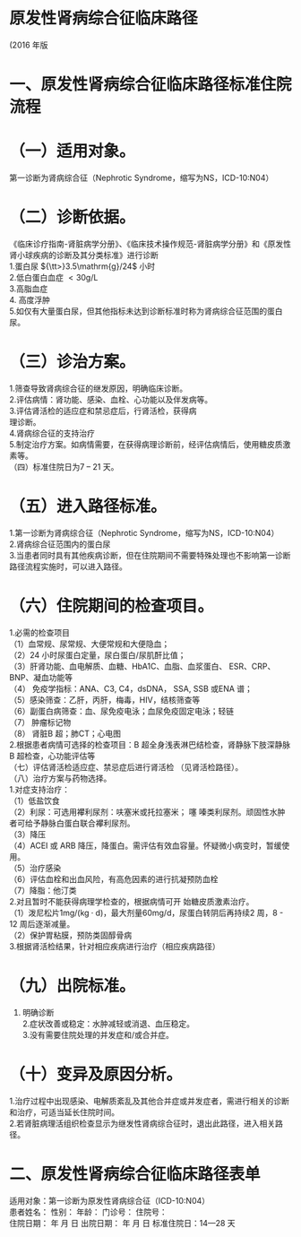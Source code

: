 # 原发性肾病综合征临床路径  
(2016 年版  
# 一、原发性肾病综合征临床路径标准住院流程  
# （一）适用对象。  
第一诊断为肾病综合征（Nephrotic Syndrome，缩写为NS，ICD-10:N04）  
# （二）诊断依据。  
《临床诊疗指南-肾脏病学分册》、《临床技术操作规范-肾脏病学分册》和《原发性肾小球疾病的诊断及其分类标准》进行诊断  
1.蛋白尿 ${\tt>}3.5\mathrm{g}/24$ 小时  
2.低白蛋白血症 ${<}30\mathrm{g/L}$  
3.高脂血症  
4. 高度浮肿  
5.如仅有大量蛋白尿，但其他指标未达到诊断标准时称为肾病综合征范围的蛋白尿。  
# （三）诊治方案。  
1.筛查导致肾病综合征的继发原因，明确临床诊断。  
2.评估病情：肾功能、感染、血栓、心功能以及伴发病等。  
3.评估肾活检的适应症和禁忌症后，行肾活检，获得病  
理诊断。  
4.肾病综合征的支持治疗  
5.制定治疗方案。如病情需要，在获得病理诊断前，经评估病情后，使用糖皮质激素等。  
（四）标准住院日为7 – 21 天。  
# （五）进入路径标准。  
1.第一诊断为肾病综合征（Nephrotic Syndrome，缩写为NS，ICD-10:N04）  
2.肾病综合征范围内的蛋白尿  
3.当患者同时具有其他疾病诊断，但在住院期间不需要特殊处理也不影响第一诊断路径流程实施时，可以进入路径。  
# （六）住院期间的检查项目。  
1.必需的检查项目  
（1）血常规、尿常规、大便常规和大便隐血；  
（2）24 小时尿蛋白定量，尿白蛋白/尿肌酐比值；  
（3）肝肾功能、血电解质、血糖、HbA1C、血脂、血浆蛋白、 ESR、CRP、BNP、凝血功能等  
（4） 免疫学指标：ANA、C3, C4，dsDNA， SSA, SSB 或ENA 谱；  
（5）感染筛查：乙肝，丙肝，梅毒，HIV，结核筛查等  
（6）副蛋白病筛查：血、尿免疫电泳；血尿免疫固定电泳；轻链  
（7） 肿瘤标记物  
（8） 肾脏B 超；肺CT；心电图  
2.根据患者病情可选择的检查项目：B 超全身浅表淋巴结检查，肾静脉下肢深静脉 B  超检查，心功能评估等  
（七）评估肾活检适应症、禁忌症后进行肾活检 （见肾活检路径）。  
（八）治疗方案与药物选择。  
1.对症支持治疗：  
（1）低盐饮食  
（2）利尿：可选用襻利尿剂：呋塞米或托拉塞米； 噻 嗪类利尿剂。顽固性水肿者可给予静脉白蛋白联合襻利尿剂。  
（3）降压  
（4）ACEI 或 ARB 降压，降蛋白。需评估有效血容量。怀疑微小病变时，暂缓使用。  
（5）治疗感染  
（6）评估血栓和出血风险，有高危因素的进行抗凝预防血栓  
（7）降脂：他汀类  
2.对且暂时不能获得病理学检查的，根据病情可开 始糖皮质激素治疗。  
（1）泼尼松片$1\mathrm{{mg}/(\mathrm{{kg}\cdot\mathrm{{d})}}}$，最大剂量$60\mathrm{mg/d}$，尿蛋白转阴后再持续2 周，8 - 12 周后逐渐减量。  
（2）保护胃粘膜，预防类固醇骨病  
3.根据肾活检结果，针对相应疾病进行治疗（相应疾病路径）  
# （九）出院标准。  
1. 明确诊断  
2.症状改善或稳定：水肿减轻或消退、血压稳定。  
3.没有需要住院处理的并发症和/或合并症。  
# （十）变异及原因分析。  
1.治疗过程中出现感染、电解质紊乱及其他合并症或并发症者，需进行相关的诊断和治疗，可适当延长住院时间。  
2.若肾脏病理活组织检查显示为继发性肾病综合征时，退出此路径，进入相关路径。  
# 二、原发性肾病综合征临床路径表单  
适用对象：第一诊断为原发性肾病综合征（ICD-10:N04）  
患者姓名：  性别： 年龄： 门诊号：   住院号：  
住院日期： 年 月 日   出院日期： 年 月 日 标准住院日：14—28 天  

